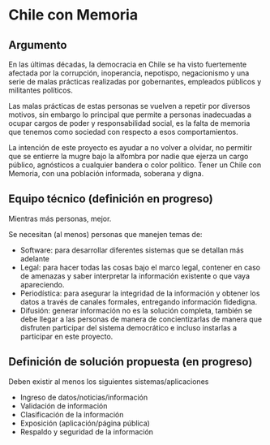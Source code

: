 # Chile con Memoria

## Argumento

En las últimas décadas, la democracia en Chile se ha visto fuertemente afectada por la corrupción, inoperancia, nepotispo, negacionismo y una serie de malas prácticas realizadas por gobernantes, empleados públicos y militantes políticos.

Las malas prácticas de estas personas se vuelven a repetir por diversos motivos, sin embargo lo principal que permite a personas inadecuadas a ocupar cargos de poder y responsabilidad social, es la falta de memoria que tenemos como sociedad con respecto a esos comportamientos.

La intención de este proyecto es ayudar a no volver a olvidar, no permitir que se entierre la mugre bajo la alfombra por nadie que ejerza un cargo público, agnósticos a cualquier bandera o color político. Tener un Chile con Memoria, con una población informada, soberana y digna.

## Equipo técnico (definición en progreso)
Mientras más personas, mejor.

Se necesitan (al menos) personas que manejen temas de:
* Software: para desarrollar diferentes sistemas que se detallan más adelante
* Legal: para hacer todas las cosas bajo el marco legal, contener en caso de amenazas y saber interpretar la información existente o que vaya apareciendo.
* Periodística: para asegurar la integridad de la información y obtener los datos a través de canales formales, entregando información fidedigna.
* Difusión: generar información no es la solución completa, también se debe llegar a las personas de manera de concientizarlas de manera que disfruten participar del sistema democrático e incluso instarlas a participar en este proyecto.

## Definición de solución propuesta (en progreso)
 Deben existir al menos los siguientes sistemas/aplicaciones
 
 * Ingreso de datos/noticias/información
 * Validación de información
 * Clasificación de la información
 * Exposición (aplicación/página pública)
 * Respaldo y seguridad de la información
